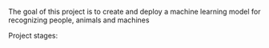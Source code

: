 The goal of this project is to create and deploy a machine learning model for recognizing people, animals and machines

Project stages: 
